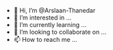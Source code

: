 - 👋 Hi, I’m @Arslaan-Thanedar
- 👀 I’m interested in ...
- 🌱 I’m currently learning ...
- 💞️ I’m looking to collaborate on ...
- 📫 How to reach me ...

<!---
Arslaan-Thanedar/Arslaan-Thanedar is a ✨ special ✨ repository because its `README.md` (this file) appears on your GitHub profile.
You can click the Preview link to take a look at your changes.
--->
